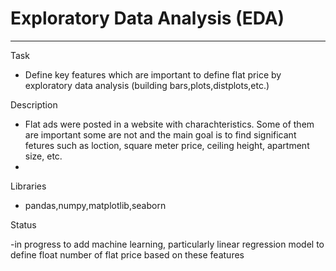 # Exploratory Data Analysis (EDA)
---
Task
- Define key features which are important to define flat price by exploratory data analysis (building bars,plots,distplots,etc.)

Description
- Flat ads were posted in a website with charachteristics. Some of them are important some are not  and the main goal is to find significant fetures such as loction, square meter price, ceiling height, apartment size, etc.
- 
Libraries
- pandas,numpy,matplotlib,seaborn

Status

-in progress to add machine learning, particularly linear regression model to define float number of flat price based on these features

